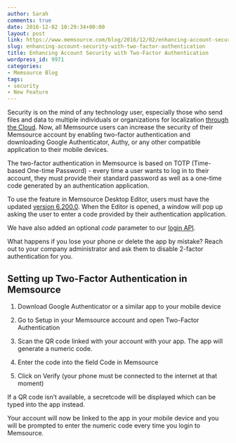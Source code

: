 ```yaml
---
author: Sarah
comments: true
date: 2016-12-02 10:29:34+00:00
layout: post
link: https://www.memsource.com/blog/2016/12/02/enhancing-account-security-with-two-factor-authentication/
slug: enhancing-account-security-with-two-factor-authentication
title: Enhancing Account Security with Two-Factor Authentication
wordpress_id: 9971
categories:
- Memsource Blog
tags:
- security
- New Feature
---
```


Security is on the mind of any technology user, especially those who send files and data to multiple individuals or organizations for localization [through the Cloud](http://www.memsource.com/cloud-translation-dramatically-increases-security-heres-why/). Now, all Memsource users can increase the security of their Memsource account by enabling two-factor authentication and downloading Google Authenticator, Authy, or any other compatible application to their mobile devices.<!-- more -->

The two-factor authentication in Memsource is based on TOTP (Time-based One-time Password) - every time a user wants to log in to their account, they must provide their standard password as well as a one-time code generated by an authentication application.

To use the feature in Memsource Desktop Editor, users must have the updated [version 6.200.0](http://www.memsource.com/en/download). When the Editor is opened, a window will pop up asking the user to enter a code provided by their authentication application.

We have also added an optional _code_ parameter to our [login API](http://wiki.memsource.com/wiki/Authentication_API_v3).

What happens if you lose your phone or delete the app by mistake? Reach out to your company administrator and ask them to disable 2-factor authentication for you.


## Setting up Two-Factor Authentication in Memsource





 	
  1. Download Google Authenticator or a similar app to your mobile device

 	
  2. Go to Setup in your Memsource account and open Two-Factor Authentication

 	
  3. Scan the QR code linked with your account with your app. The app will generate a numeric code.

 	
  4. Enter the code into the field Code in Memsource

 	
  5. Click on Verify (your phone must be connected to the internet at that moment)


If a QR code isn’t available, a secretcode will be displayed which can be typed into the app instead.

Your account will now be linked to the app in your mobile device and you will be prompted to enter the numeric code every time you login to Memsource.
